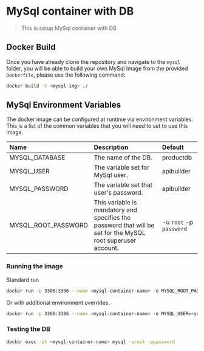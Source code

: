 # MySql container with DB
> This is setup MySql container with DB

## Docker Build
Once you have already clone the repository and navigate to the `mysql` folder, you will be able to build your own MySql Image from the provided `Dockerfile`, please use the following command:
```sh
docker build -t <mysql-img> ./
```

## MySql Environment Variables
The docker image can be configured at runtime via environment variables. This is a list of the common variables that you will need to set to use this image.

| Name                 | Description                                         | Default                          |
|:---------------------|:----------------------------------------------------|:---------------------------------|
| MYSQL_DATABASE	| The name of the DB.		| productdb |
| MYSQL_USER         | The variable set for MySql user.    | apibuilder |
| MYSQL_PASSWORD | The variable set that user's password. |  apibuilder |
| MYSQL_ROOT_PASSWORD | This variable is mandatory and specifies the password that will be set for the MySQL root superuser account.          |-u `root` -p `password` |

### Running the image

Standard run

```sh
docker run -p 3306:3306 --name <mysql-container-name> -e MYSQL_ROOT_PASSWORD=<your-password> -d <mysql-img>
```

Or with additional environment overrides. 

```sh
docker run -p 3306:3306 --name <mysql-container-name> -e MYSQL_USER=<your-user> -e MYSQL_PASSWORD=<your-password> -d <mysql-img>
```

### Testing the DB

```sh
docker exec -it <mysql-container-name> mysql -uroot -ppassword
```